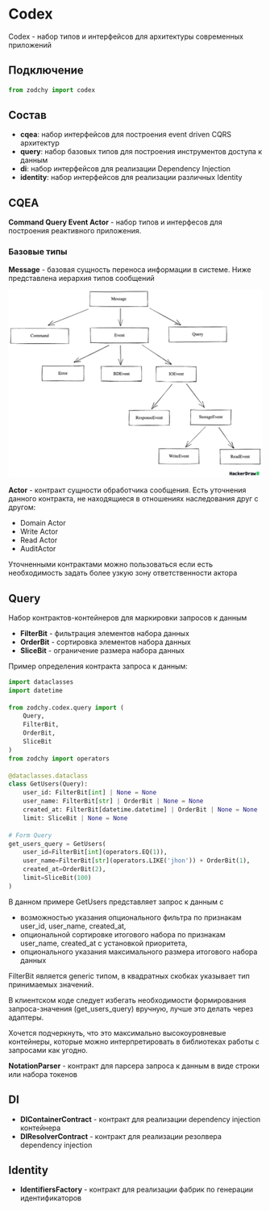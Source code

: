# Codex
Codex -  набор типов и интерфейсов для архитектуры современных приложений

## Подключение

```python
from zodchy import codex
```

## Состав

- **cqea**: набор интерфейсов для построения event driven CQRS архитектур 
- **query**: набор базовых типов для построения инструментов доступа к данным
- **di**: набор интерфейсов для реализации Dependency Injection
- **identity**: набор интерфейсов для реализации различных Identity

## СQEA
**Command Query Event Actor** - набор типов и интерфесов для построения реактивного приложения.

### Базовые типы

**Message** - базовая сущность переноса информации в системе. Ниже представлена иерархия типов сообщений

![Message Hierarchy](../img/message_hierarchy.png)

**Actor** - контракт сущности обработчика сообщения. Есть уточнения данного контракта, 
не находящиеся в отношениях наследования друг с другом:
- Domain Actor
- Write Actor
- Read Actor
- AuditActor

Уточненными контрактами можно пользоваться если есть необходимость задать более узкую зону ответственности актора

## Query
Набор контрактов-контейнеров для маркировки запросов к данным

- **FilterBit** -  фильтрация элементов набора данных
- **OrderBit** - сортировка элементов набора данных
- **SliceBit** - ограничение размера набора данных

Пример определения контракта запроса к данным:

```python
import dataclasses
import datetime

from zodchy.codex.query import (
    Query,
    FilterBit,
    OrderBit,
    SliceBit
)
from zodchy import operators

@dataclasses.dataclass
class GetUsers(Query):
    user_id: FilterBit[int] | None = None
    user_name: FilterBit[str] | OrderBit | None = None
    created_at: FilterBit[datetime.datetime] | OrderBit | None = None
    limit: SliceBit | None = None

# Form Query
get_users_query = GetUsers(
    user_id=FilterBit[int](operators.EQ(1)),
    user_name=FilterBit[str](operators.LIKE('jhon')) + OrderBit(1),
    created_at=OrderBit(2),
    limit=SliceBit(100)
)
```
В данном примере GetUsers представляет запрос к данным с 
- возможностью указания опционального фильтра по признакам user_id, user_name, created_at,
- опциональной сортировке итогового набора по признакам user_name, created_at с установкой приоритета,
- опционального указания максимального размера итогового набора данных

FilterBit является generic типом, в квадратных скобках указывает тип принимаемых значений.

В клиентском коде следует избегать необходимости формирования запроса-значения (get_users_query) вручную, 
лучше это делать через адаптеры.

Хочется подчеркнуть, что это максимально высокоуровневые контейнеры, которые можно интерпретировать 
в библиотеках работы с запросами как угодно. 

**NotationParser** - контракт для парсера запроса к данным в виде строки или набора токенов 

## DI

- **DIContainerContract** - контракт для реализации dependency injection контейнера
- **DIResolverContract** - контракт для реализации резолвера dependency injection

## Identity

- **IdentifiersFactory** - контракт для реализации фабрик по генерации идентификаторов